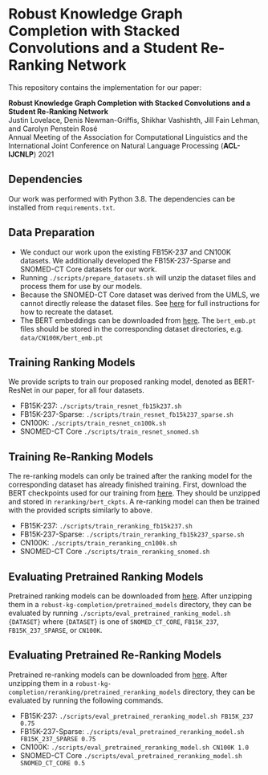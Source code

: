 # Robust Knowledge Graph Completion with Stacked Convolutions and a Student Re-Ranking Network


This repository contains the implementation for our paper: 

**Robust Knowledge Graph Completion with Stacked Convolutions and a Student Re-Ranking Network** \
Justin Lovelace, Denis Newman-Griffis, Shikhar Vashishth, Jill Fain Lehman, and Carolyn Penstein Rosé \
Annual Meeting of the Association for Computational Linguistics and the International Joint Conference on Natural Language Processing
(**ACL-IJCNLP**) 2021

## Dependencies

Our work was performed with Python 3.8. The dependencies can be installed from `requirements.txt`.

## Data Preparation

- We conduct our work upon the existing FB15K-237 and CN100K datasets. We additionally developed the FB15K-237-Sparse and SNOMED-CT Core datasets for our work.
- Running `./scripts/prepare_datasets.sh` will unzip the dataset files and process them for use by our models.
- Because the SNOMED-CT Core dataset was derived from the UMLS, we cannot directly release the dataset files. See [here](snomed_ct_core.md) for full instructions for how to recreate the dataset.
- The BERT embeddings can be downloaded from [here](https://drive.google.com/drive/folders/1gfbZcJoay69BUzQLQku-qHB6IZ5zxLQw?usp=sharing). The `bert_emb.pt` files should be stored in the corresponding dataset directories, e.g. `data/CN100K/bert_emb.pt`

## Training Ranking Models
We provide scripts to train our proposed ranking model, denoted as BERT-ResNet in our paper, for all four datasets. 

- FB15K-237: `./scripts/train_resnet_fb15k237.sh`
- FB15K-237-Sparse: `./scripts/train_resnet_fb15k237_sparse.sh`
- CN100K: `./scripts/train_resnet_cn100k.sh`
- SNOMED-CT Core `./scripts/train_resnet_snomed.sh`

## Training Re-Ranking Models
The re-ranking models can only be trained after the ranking model for the corresponding dataset has already finished training. First, download the BERT checkpoints used for our training from [here](https://drive.google.com/drive/folders/1BsxeWEtFpZuHD_bCQKsIy0zfwl7xi6Bq?usp=sharing). They should be unzipped and stored in `reranking/bert_ckpts`. A re-ranking model can then be trained with the provided scripts similarly to above.

- FB15K-237: `./scripts/train_reranking_fb15k237.sh`
- FB15K-237-Sparse: `./scripts/train_reranking_fb15k237_sparse.sh`
- CN100K: `./scripts/train_reranking_cn100k.sh`
- SNOMED-CT Core `./scripts/train_reranking_snomed.sh`

## Evaluating Pretrained Ranking Models
Pretrained ranking models can be downloaded from [here](https://drive.google.com/drive/folders/1q20hhUq20wt5OSbHbOWsvAiviFUZ8s8r?usp=sharing). After unzipping them in a `robust-kg-completion/pretrained_models` directory, they can be evaluated by running `./scripts/eval_pretrained_ranking_model.sh {DATASET}` where `{DATASET}` is one of `SNOMED_CT_CORE`, `FB15K_237`, `FB15K_237_SPARSE`, or `CN100K`.

## Evaluating Pretrained Re-Ranking Models 
Pretrained re-ranking models can be downloaded from [here](https://drive.google.com/drive/folders/1q20hhUq20wt5OSbHbOWsvAiviFUZ8s8r?usp=sharing). After unzipping them in a `robust-kg-completion/reranking/pretrained_reranking_models` directory, they can be evaluated by running the following commands.

- FB15K-237: `./scripts/eval_pretrained_reranking_model.sh FB15K_237 0.75`
- FB15K-237-Sparse: `./scripts/eval_pretrained_reranking_model.sh FB15K_237_SPARSE 0.75`
- CN100K: `./scripts/eval_pretrained_reranking_model.sh CN100K 1.0`
- SNOMED-CT Core `./scripts/eval_pretrained_reranking_model.sh SNOMED_CT_CORE 0.5`

